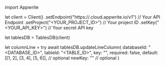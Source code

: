 import Appwrite

let client = Client()
    .setEndpoint("https://<REGION>.cloud.appwrite.io/v1") // Your API Endpoint
    .setProject("<YOUR_PROJECT_ID>") // Your project ID
    .setKey("<YOUR_API_KEY>") // Your secret API key

let tablesDB = TablesDB(client)

let columnLine = try await tablesDB.updateLineColumn(
    databaseId: "<DATABASE_ID>",
    tableId: "<TABLE_ID>",
    key: "",
    required: false,
    default: [[1, 2], [3, 4], [5, 6]], // optional
    newKey: "" // optional
)

